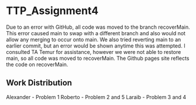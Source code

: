 # TTP_Assignment4
Due to an error with GitHub, all code was moved to the branch recoverMain.  
This error caused main to swap with a different branch and also would not allow any merging to occur onto main. We also tried reverting main to an earlier commit, but 
an error would be shown anytime this was attempted. I consulted TA Temur for assistance, however we were not able to restore main, so all code was moved to recoverMain.
The Github pages site reflects the code on recoverMain.
## Work Distribution
Alexander - Problem 1
Roberto - Problem 2 and 5
Laraib - Problem 3 and 4
